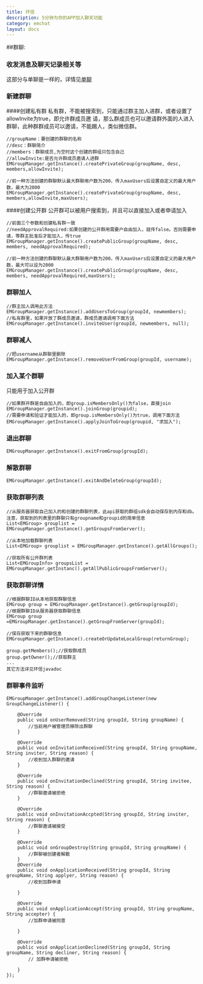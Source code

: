 ```yaml
---
title: 环信
description: 5分钟为你的APP加入聊天功能
category: emchat
layout: docs
---
```


##群聊:

### 收发消息及聊天记录相关等

这部分与单聊是一样的，详情见[单聊](http://developer.easemob.com/docs/emchat/android/singlechat.html)

### 新建群聊
####创建私有群
私有群，不能被搜索到，只能通过群主加人进群，或者设置了allowInvite为true，即允许群成员邀
请，那么群成员也可以邀请群外面的人进入群聊，此种群群成员可以邀请，不能踢人，类似微信群。

	//groupName：要创建的群聊的名称
	//desc：群聊简介
	//members：群聊成员,为空时这个创建的群组只包含自己
	//allowInvite:是否允许群成员邀请人进群
	EMGroupManager.getInstance().createPrivateGroup(groupName, desc, members,allowInvite);

	//前一种方法创建的群聊默认最大群聊用户数为200，传入maxUsers后设置自定义的最大用户数，最大为2000
	EMGroupManager.getInstance().createPrivateGroup(groupName, desc, members,allowInvite,maxUsers);

####创建公开群 
公开群可以被用户搜索到，并且可以直接加入或者申请加入

	//前面三个参数和创建私有群一致
	//needApprovalRequired:如果创建的公开群用需要户自由加入，就传false。否则需要申请，等群主批准后才能加入，传true
	EMGroupManager.getInstance().createPublicGroup(groupName, desc, members, needApprovalRequired);
	
	//前一种方法创建的群聊默认最大群聊用户数为200，传入maxUsers后设置自定义的最大用户数，最大可以设为2000
	EMGroupManager.getInstance().createPublicGroup(groupName, desc, members, needApprovalRequired,maxUsers);

### 群聊加人
	//群主加人调用此方法
	EMGroupManager.getInstance().addUsersToGroup(groupId, newmembers);
	//私有群里，如果开放了群成员邀请，群成员邀请调用下面方法
	EMGroupManager.getInstance().inviteUser(groupId, newmembers, null);

### 群聊减人

	//把username从群聊里删除
	EMGroupManager.getInstance().removeUserFromGroup(groupId, username);

### 加入某个群聊
只能用于加入公开群

	//如果群开群是自由加入的，即group.isMembersOnly()为false，直接join
	EMGroupManager.getInstance().joinGroup(groupid);
	//需要申请和验证才能加入的，即group.isMembersOnly()为true，调用下面方法
	EMGroupManager.getInstance().applyJoinToGroup(groupid, "求加入");

### 退出群聊

	EMGroupManager.getInstance().exitFromGroup(groupId);

### 解散群聊
	EMGroupManager.getInstance().exitAndDeleteGroup(groupId);

### 获取群聊列表

	//从服务器获取自己加入的和创建的群聊列表，此api获取的群组sdk会自动保存到内存和db。注意，获取到的列表里的群聊只有groupname和groupid的简单信息
	List<EMGroup> grouplist = EMGroupManager.getInstance().getGroupsFromServer();

	//从本地加载群聊列表
	List<EMGroup> grouplist = EMGroupManager.getInstance().getAllGroups();

	//获取所有公开群列表
	List<EMGroupInfo> groupsList = EMGroupManager.getInstanc().getAllPublicGroupsFromServer();

### 获取群聊详情

	//根据群聊ID从本地获取群聊信息
	EMGroup group = EMGroupManager.getInstance().getGroup(groupId);
	//根据群聊ID从服务器获取群聊信息
	EMGroup group =EMGroupManager.getInstance().getGroupFromServer(groupId);
	
	//保存获取下来的群聊信息
	EMGroupManager.getInstance().createOrUpdateLocalGroup(returnGroup);

	group.getMembers();//获取群成员
	group.getOwner();//获取群主
    ...
	其它方法详见环信javadoc

### 群聊事件监听

	EMGroupManager.getInstance().addGroupChangeListener(new GroupChangeListener() {

		@Override
		public void onUserRemoved(String groupId, String groupName) {
			//当前用户被管理员移除出群聊
		}
		
		@Override
		public void onInvitationReceived(String groupId, String groupName, String inviter, String reason) {
			//收到加入群聊的邀请
		}
		
		@Override
		public void onInvitationDeclined(String groupId, String invitee, String reason) {
			//群聊邀请被拒绝
		}
		
		@Override
		public void onInvitationAccpted(String groupId, String inviter, String reason) {
			//群聊邀请被接受
		}
		
		@Override
		public void onGroupDestroy(String groupId, String groupName) {
			//群聊被创建者解散
		}
		@Override
		public void onApplicationReceived(String groupId, String groupName, String applyer, String reason) {
			//收到加群申请
			
		}

		@Override
		public void onApplicationAccept(String groupId, String groupName, String accepter) {
			//加群申请被同意
			
		}

		@Override
		public void onApplicationDeclined(String groupId, String groupName, String decliner, String reason) {
			// 加群申请被拒绝
			
		}
	});



